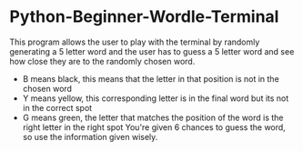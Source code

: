 # Python-Beginner-Wordle-Terminal
This program allows the user to play with the terminal by randomly generating a 5 letter word and the user has to guess a 5 letter word and see how close they are to the randomly chosen word.
- B means black, this means that the letter in that position is not in the chosen word
- Y means yellow, this corresponding letter is in the final word but its not in the correct spot
- G means green, the letter that matches the position of the word is the right letter in the right spot
You're given 6 chances to guess the word, so use the information given wisely.

